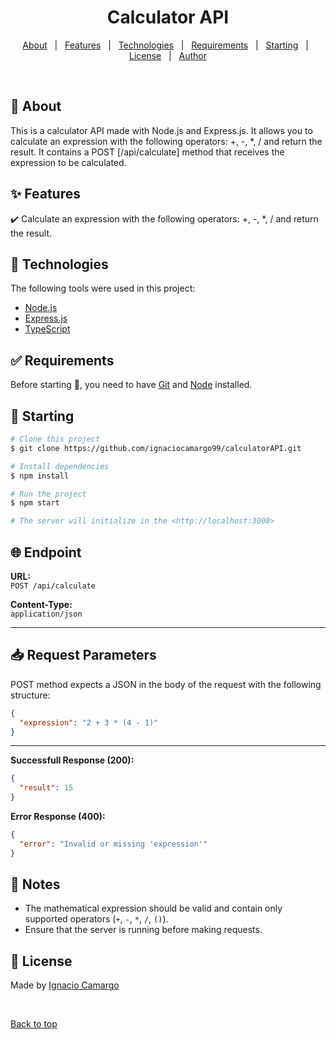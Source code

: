 </div>

<h1 align="center">Calculator API</h1>

<p align="center">
  <a href="#dart-about">About</a> &#xa0; | &#xa0; 
  <a href="#sparkles-features">Features</a> &#xa0; | &#xa0;
  <a href="#rocket-technologies">Technologies</a> &#xa0; | &#xa0;
  <a href="#white_check_mark-requirements">Requirements</a> &#xa0; | &#xa0;
  <a href="#checkered_flag-starting">Starting</a> &#xa0; | &#xa0;
  <a href="#memo-license">License</a> &#xa0; | &#xa0;
  <a href="https://github.com/ignaciocamargo99" target="_blank">Author</a>
</p>

<br>

## :dart: About

This is a calculator API made with Node.js and Express.js. It allows you to calculate an expression with the following operators: +, -, \*, / and return the result. It contains a POST [/api/calculate] method that receives the expression to be calculated.

## :sparkles: Features

:heavy_check_mark: Calculate an expression with the following operators: +, -, \*, / and return the result.

## :rocket: Technologies

The following tools were used in this project:

- [Node.js](https://nodejs.org/en/)
- [Express.js](https://expressjs.com/)
- [TypeScript](https://www.typescriptlang.org/)

## :white_check_mark: Requirements

Before starting :checkered_flag:, you need to have [Git](https://git-scm.com) and [Node](https://nodejs.org/en/) installed.

## :checkered_flag: Starting

```bash
# Clone this project
$ git clone https://github.com/ignaciocamargo99/calculatorAPI.git

# Install dependencies
$ npm install

# Run the project
$ npm start

# The server will initialize in the <http://localhost:3000>

```

## 🌐 Endpoint

**URL:**  
`POST /api/calculate`

**Content-Type:**  
`application/json`

---

## 📥 Request Parameters

POST method expects a JSON in the body of the request with the following structure:

```json
{
  "expression": "2 + 3 * (4 - 1)"
}
```

---

**Successfull Response (200):**

```json
{
  "result": 15
}
```

**Error Response (400):**

```json
{
  "error": "Invalid or missing 'expression'"
}
```

## 📝 Notes

- The mathematical expression should be valid and contain only supported operators (`+`, `-`, `*`, `/`, `()`).
- Ensure that the server is running before making requests.

## :memo: License

Made by [Ignacio Camargo](https://github.com/ignaciocamargo99)

&#xa0;

<a href="#top">Back to top</a>
